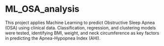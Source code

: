 # ML_OSA_analysis
This project applies Machine Learning to predict Obstructive Sleep Apnea (OSA) using clinical data. Classification, regression, and clustering models were tested, identifying BMI, weight, and neck circumference as key factors in predicting the Apnea-Hypopnea Index (AHI).
